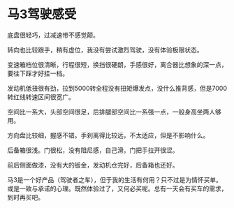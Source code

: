 # 马3驾驶感受

底盘很轻巧，过减速带不感觉颠。

转向也比较跟手，稍有虚位，我没有尝试激烈驾驶，没有体验极限状态。

变速箱档位很清晰，行程很短，换挡很硬朗，手感很好，离合器比想象的深一点，要往下踩才好挂一档。

发动机低扭很有劲，拉到5000转全程没有扭矩爆发点，没什么推背感，但是7000转红线转速区间很宽广。

空间比一系大，头部空间很足，后排腿部空间比一系强一点，一般身高坐两人够用。

方向盘比较细，握感不错。手刹离得比较远，不太适应，但是不影响什么。

后备箱很浅。门很松，没有阻尼感，自己滑。门把手拉开很涩。

前后侧面做漆，没有大的钣金，发动机仓完好，后备箱也还好。

马3是一个好产品（驾驶者之车），但于我的生活有何用？只不过是为情怀买单。或是一致与承诺的心理。既然体验过了，又何必买呢。总有一天会有买车的需求，到时再买吧。
